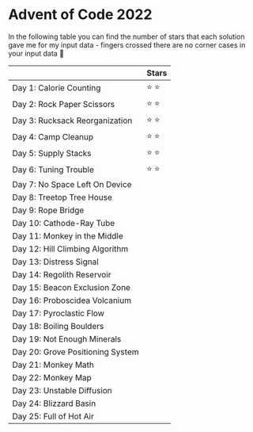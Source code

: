 # Advent of Code 2022

In the following table you can find the number of stars that each solution gave me for my input data - fingers crossed
there are no corner cases in your input data 🤞

|                              | Stars |
|------------------------------|----|
| Day 1: Calorie Counting      | ️⭐ ️⭐️ |
| Day 2: Rock Paper Scissors   | ⭐ ️⭐ |
| Day 3: Rucksack Reorganization| ️⭐ ️⭐ |
| Day 4: Camp Cleanup          |  ⭐ ️⭐ |
| Day 5: Supply Stacks|   ⭐ ️⭐  |
| Day 6: Tuning Trouble        | ⭐ ️⭐   |
| Day 7: No Space Left On Device |    |
| Day 8: Treetop Tree House    |    |
| Day 9: Rope Bridge           |    | 
| Day 10: Cathode-Ray Tube     |    | 
| Day 11: Monkey in the Middle |    |
| Day 12: Hill Climbing Algorithm |    |
| Day 13: Distress Signal |    |
| Day 14: Regolith Reservoir |    |
| Day 15: Beacon Exclusion Zone |    |
| Day 16: Proboscidea Volcanium |    |
| Day 17: Pyroclastic Flow |    |
| Day 18: Boiling Boulders |    |
| Day 19: Not Enough Minerals |    |
| Day 20: Grove Positioning System |    |
| Day 21: Monkey Math  |    |
| Day 22: Monkey Map  |    |
| Day 23: Unstable Diffusion |    |
| Day 24: Blizzard Basin |    |
| Day 25: Full of Hot Air  |    |
